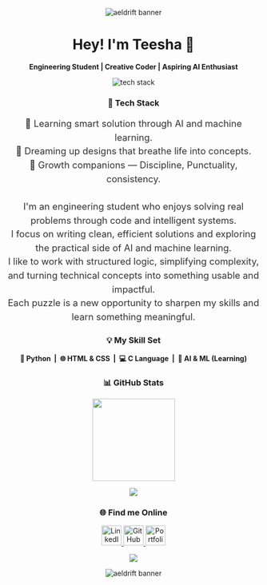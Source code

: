 <!-- About Me -->
<!-- Banner (Header) -->
<p align="center">
  <img src="https://capsule-render.vercel.app/api?type=waving&height=100&section=header&fontSize=48&fontColor=ffffff&color=0:4B0082,50:00C9A7,100:FFD700" alt="aeldrift banner" />
</p>

<!-- Greeting -->
<h1 align="center">Hey! I'm Teesha 👋</h1>
<p align="center"><b>Engineering Student | Creative Coder | Aspiring AI Enthusiast</b></p>

<!-- Tech Stack Icons -->
<p align="center">
  <img src="https://skillicons.dev/icons?i=html,css,python,figma,vscode&theme=light" alt="tech stack" />
</p>
<h3 align="center">🚀 Tech Stack</h3>

<!-- About Me -->
<p align="center" style="font-size: 1.15rem; color: #333; line-height: 1.5;">
🤖 Learning smart solution through AI and machine learning.<br>
🎨 Dreaming up designs that breathe life into concepts.<br>
🚀 Growth companions — Discipline, Punctuality, consistency.<br><br>
I'm an engineering student who enjoys solving real problems through code and intelligent systems.<br>
I focus on writing clean, efficient solutions and exploring the practical side of AI and machine learning.<br>
I like to work with structured logic, simplifying complexity, and turning technical concepts into something usable and impactful.<br>
Each puzzle is a new opportunity to sharpen my skills and learn something meaningful.
</p>

<!-- Skills Set -->
<h3 align="center">💡 My Skill Set</h3>
<p align="center">
  <b>🐍 Python &nbsp;|&nbsp; 🌐 HTML & CSS &nbsp;|&nbsp; 💻 C Language &nbsp;|&nbsp; 🤖 AI & ML (Learning)</b>
</p>

<!-- GitHub Stats -->
<h3 align="center">📊 GitHub Stats</h3>
<p align="center">
  <img src="https://github-readme-stats.vercel.app/api?username=aeldrift&show_icons=true&theme=transparent&hide_border=true&title_color=4B0082&icon_color=FFD700" height="165" />
<!--   <img src="https://github-readme-streak-stats.herokuapp.com/?user=aeldrift&theme=transparent&hide_border=true&ring=00C9A7&currStreakLabel=FFD700" height="165" /> -->

<p align="center">
  <img src="https://github-readme-stats.vercel.app/api/top-langs/?username=aeldrift&layout=compact&hide_border=true&title_color=4B0082" />
</p>



<!-- Contact Section -->
<h3 align="center"> 🌐 Find me Online </h3>
<p align="center">
  <a href= "mailto:jindalteesha22@gmail.com">
<!--     <img src="https://img.icons8.com/color/48/gmail--v1.png" alt="Gmail" height="40" "/>
  </a> -->
  
  <a href="https://www.linkedin.com/in/teesha-jindal-79a27531a" target="_blank">
    <img src="https://cdn.jsdelivr.net/gh/devicons/devicon/icons/linkedin/linkedin-original.svg" alt="LinkedIn" height="40"/>
  </a>
  <a href="https://github.com/aeldrift" target="_blank">
    <img src="https://cdn.jsdelivr.net/gh/devicons/devicon/icons/github/github-original.svg" alt="GitHub" height="40"/>
  </a>
  <a href="#" title="Portfolio Coming Soon">
    <img src="https://cdn-icons-png.flaticon.com/512/841/841364.png" alt="Portfolio" height="40"/>
  </a>
</p>

<!-- Animated Typing Line -->
<p align="center">
  <img src="https://readme-typing-svg.demolab.com?font=JetBrains+Mono&size=20&duration=2000&pause=1000&color=4B0082&center=true&vCenter=true&width=400&lines=Let's+craft+experiences+together!" />
</p>

<!-- Footer Banner -->
<p align="center">
  <img src="https://capsule-render.vercel.app/api?type=waving&height=100&section=footer&fontSize=48&fontColor=ffffff&color=0:4B0082,50:00C9A7,100:FFD700" alt="aeldrift banner" />
</p>
